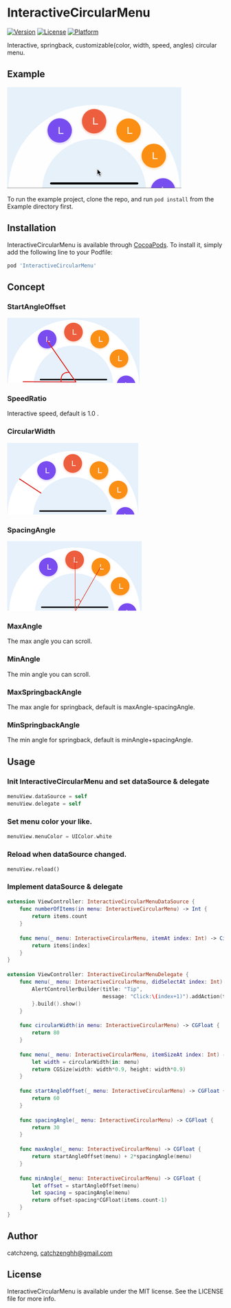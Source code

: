 # InteractiveCircularMenu

[![Version](https://img.shields.io/cocoapods/v/InteractiveCircularMenu.svg?style=flat)](https://cocoapods.org/pods/InteractiveCircularMenu)
[![License](https://img.shields.io/cocoapods/l/InteractiveCircularMenu.svg?style=flat)](https://cocoapods.org/pods/InteractiveCircularMenu)
[![Platform](https://img.shields.io/cocoapods/p/InteractiveCircularMenu.svg?style=flat)](https://cocoapods.org/pods/InteractiveCircularMenu)

Interactive, springback, customizable(color, width, speed, angles) circular menu.

## Example

![](https://raw.githubusercontent.com/CatchZeng/InteractiveCircularMenu/master/menu.gif)

To run the example project, clone the repo, and run `pod install` from the Example directory first.


## Installation

InteractiveCircularMenu is available through [CocoaPods](https://cocoapods.org). To install
it, simply add the following line to your Podfile:

```ruby
pod 'InteractiveCircularMenu'
```

## Concept

### StartAngleOffset

![](https://raw.githubusercontent.com/CatchZeng/InteractiveCircularMenu/master/startAngleOffset.png)

### SpeedRatio

Interactive speed, default is 1.0 .

### CircularWidth

![](https://raw.githubusercontent.com/CatchZeng/InteractiveCircularMenu/master/circularWidth.png)

### SpacingAngle

![](https://raw.githubusercontent.com/CatchZeng/InteractiveCircularMenu/master/spacingAngle.png)

### MaxAngle

The max angle you can scroll.

### MinAngle

The min angle you can scroll.

### MaxSpringbackAngle

The max angle for springback, default is maxAngle-spacingAngle.

### MinSpringbackAngle

The min angle for springback, default is minAngle+spacingAngle.

## Usage

### Init InteractiveCircularMenu and set dataSource & delegate

```swift
menuView.dataSource = self
menuView.delegate = self
```

### Set menu color your like.

```swift
menuView.menuColor = UIColor.white
```

### Reload when dataSource changed.

```
menuView.reload()
```

### Implement dataSource & delegate

```swift
extension ViewController: InteractiveCircularMenuDataSource {
    func numberOfItems(in menu: InteractiveCircularMenu) -> Int {
        return items.count
    }

    func menu(_ menu: InteractiveCircularMenu, itemAt index: Int) -> CircularMenuItem {
        return items[index]
    }
}

extension ViewController: InteractiveCircularMenuDelegate {
    func menu(_ menu: InteractiveCircularMenu, didSelectAt index: Int) {
        AlertControllerBuilder(title: "Tip",
                               message: "Click:\(index+1)").addAction(title: "OK") { (_) in
        }.build().show()
    }

    func circularWidth(in menu: InteractiveCircularMenu) -> CGFloat {
        return 80
    }

    func menu(_ menu: InteractiveCircularMenu, itemSizeAt index: Int) -> CGSize {
        let width = circularWidth(in: menu)
        return CGSize(width: width*0.9, height: width*0.9)
    }

    func startAngleOffset(_ menu: InteractiveCircularMenu) -> CGFloat {
        return 60
    }

    func spacingAngle(_ menu: InteractiveCircularMenu) -> CGFloat {
        return 30
    }

    func maxAngle(_ menu: InteractiveCircularMenu) -> CGFloat {
        return startAngleOffset(menu) + 2*spacingAngle(menu)
    }

    func minAngle(_ menu: InteractiveCircularMenu) -> CGFloat {
        let offset = startAngleOffset(menu)
        let spacing = spacingAngle(menu)
        return offset-spacing*CGFloat(items.count-1)
    }
}

```


## Author

catchzeng, catchzenghh@gmail.com

## License

InteractiveCircularMenu is available under the MIT license. See the LICENSE file for more info.
